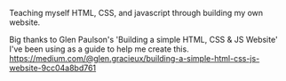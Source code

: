 Teaching myself HTML, CSS, and javascript through building my own website.

Big thanks to Glen Paulson's 'Building a simple HTML, CSS & JS Website' I've been using as a guide to help me create this.
https://medium.com/@glen.gracieux/building-a-simple-html-css-js-website-9cc04a8bd761